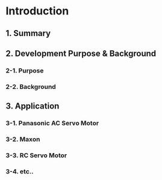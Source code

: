 # Introduction
## 1. Summary
## 2. Development Purpose & Background
### 2-1. Purpose
### 2-2. Background
## 3. Application
### 3-1. Panasonic AC Servo Motor
### 3-2. Maxon
### 3-3. RC Servo Motor
### 3-4. etc..